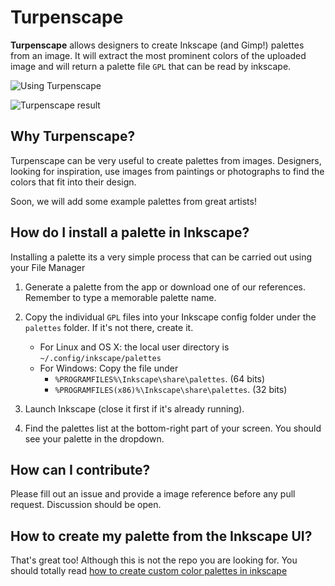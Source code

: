 # Turpenscape
**Turpenscape** allows designers to create Inkscape (and Gimp!) palettes from an image. It will extract the most prominent colors of the uploaded image and will return a palette file `GPL` that can be read by inkscape.

![Using Turpenscape](http://i.imgur.com/CK6Kg4H.jpg)

![Turpenscape result](http://i.imgur.com/E74CSbz.jpg)

## Why Turpenscape?
Turpenscape can be very useful to create palettes from images. Designers, looking for inspiration, use images from paintings or photographs to find the colors that fit into their design.

Soon, we will add some example palettes from great artists!  

## How do I install a palette in Inkscape?

Installing a palette its a very simple process that can be carried out using your File Manager

1. Generate a palette from the app or download one of our references. Remember to type a memorable palette name.
2. Copy the individual `GPL` files into your Inkscape config folder under the `palettes` folder. If it's not there, create it.

    - For Linux and OS X: the local user directory is `~/.config/inkscape/palettes`
    - For Windows: Copy the file under
        - `%PROGRAMFILES%\Inkscape\share\palettes`. (64 bits)
        - `%PROGRAMFILES(x86)%\Inkscape\share\palettes`. (32 bits)

3. Launch Inkscape (close it first if it's already running).
4. Find the palettes list at the bottom-right part of your screen. You should see your palette in the dropdown.

## How can I contribute?
Please fill out an issue and provide a image reference before any pull request. Discussion should be open.

## How to create my palette from the Inkscape UI?
That's great too! Although this is not the repo you are looking for. You should totally read [how to create custom color palettes in inkscape](http://goinkscape.com/custom-color-palettes-in-inkscape/)
